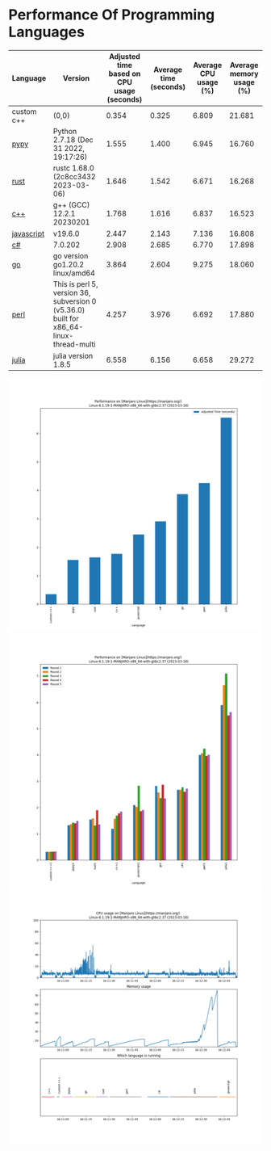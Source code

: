 # Performance Of Programming Languages

|                               Language                              |                                        Version                                         | Adjusted time based on CPU usage (seconds) | Average time (seconds) | Average CPU usage (%) | Average memory usage (%) |
|--------|--------|--------|--------|--------|--------|
|                custom c++               |                                         (0,0)                                          |                   0.354                    |         0.325          |           6.809           |            21.681            |
|              [pypy](https://en.wikipedia.org/wiki/PyPy)             |    Python 2.7.18 (Dec 31 2022, 19:17:26)     |                   1.555                    |         1.400          |           6.945           |            16.760            |
|                  [rust](https://www.rust-lang.org/)                 |                          rustc 1.68.0 (2c8cc3432 2023-03-06)                           |                   1.646                    |         1.542          |           6.671           |            16.268            |
|             [c++](https://en.wikipedia.org/wiki/C%2B%2B)            |                               g++ (GCC) 12.2.1 20230201                                |                   1.768                    |         1.616          |           6.837           |            16.523            |
|        [javascript](https://en.wikipedia.org/wiki/JavaScript)       |                                        v19.6.0                                         |                   2.447                    |         2.143          |           7.136           |            16.808            |
|  [c#](https://en.wikipedia.org/wiki/C_Sharp_(programming_language)) |                                        7.0.202                                         |                   2.908                    |         2.685          |           6.770           |            17.898            |
|  [go](https://go.dev/)  |                            go version go1.20.2 linux/amd64                             |                   3.864                    |         2.604          |           9.275           |            18.060            |
|              [perl](https://en.wikipedia.org/wiki/Perl)             | This is perl 5, version 36, subversion 0 (v5.36.0) built for x86_64-linux-thread-multi |                   4.257                    |         3.976          |           6.692           |            17.880            |
| [julia](https://en.wikipedia.org/wiki/Julia_(programming_language)) |                                  julia version 1.8.5                                   |                   6.558                    |         6.156          |           6.658           |            29.272            |

![perfcomp_final](./img/perfcomp_final.png)
![perfcomp1](./img/perfcomp1.png)
![cpumem1](./img/cpumem1.png)
